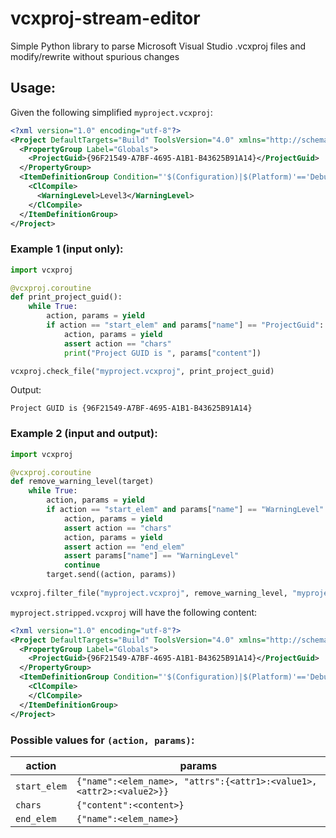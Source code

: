 # vcxproj-stream-editor
Simple Python library to parse Microsoft Visual Studio .vcxproj files and modify/rewrite without spurious changes

## Usage:

Given the following simplified `myproject.vcxproj`:
``` xml
<?xml version="1.0" encoding="utf-8"?>
<Project DefaultTargets="Build" ToolsVersion="4.0" xmlns="http://schemas.microsoft.com/developer/msbuild/2003">
  <PropertyGroup Label="Globals">
    <ProjectGuid>{96F21549-A7BF-4695-A1B1-B43625B91A14}</ProjectGuid>
  </PropertyGroup>
  <ItemDefinitionGroup Condition="'$(Configuration)|$(Platform)'=='Debug|Win32'">
    <ClCompile>
      <WarningLevel>Level3</WarningLevel>
    </ClCompile>
  </ItemDefinitionGroup>
</Project>
```

### Example 1 (input only):
``` python
import vcxproj

@vcxproj.coroutine
def print_project_guid():
    while True:
        action, params = yield
        if action == "start_elem" and params["name"] == "ProjectGuid":
            action, params = yield
            assert action == "chars"
            print("Project GUID is ", params["content"])

vcxproj.check_file("myproject.vcxproj", print_project_guid)
```
Output:
```
Project GUID is {96F21549-A7BF-4695-A1B1-B43625B91A14}
```

### Example 2 (input and output):
``` python
import vcxproj

@vcxproj.coroutine
def remove_warning_level(target)
    while True:
        action, params = yield
        if action == "start_elem" and params["name"] == "WarningLevel":
            action, params = yield
            assert action == "chars"
            action, params = yield
            assert action == "end_elem"
            assert params["name"] == "WarningLevel"
            continue
        target.send((action, params))
        
vcxproj.filter_file("myproject.vcxproj", remove_warning_level, "myproject.stripped.vcxproj")
```

`myproject.stripped.vcxproj` will have the following content:
``` xml
<?xml version="1.0" encoding="utf-8"?>
<Project DefaultTargets="Build" ToolsVersion="4.0" xmlns="http://schemas.microsoft.com/developer/msbuild/2003">
  <PropertyGroup Label="Globals">
    <ProjectGuid>{96F21549-A7BF-4695-A1B1-B43625B91A14}</ProjectGuid>
  </PropertyGroup>
  <ItemDefinitionGroup Condition="'$(Configuration)|$(Platform)'=='Debug|Win32'">
    <ClCompile>
    </ClCompile>
  </ItemDefinitionGroup>
</Project>
```

### Possible values for `(action, params)`:
| action       | params                                                                 |
|--------------|------------------------------------------------------------------------|
| `start_elem` | `{"name":<elem_name>, "attrs":{<attr1>:<value1>, <attr2>:<value2>}}` |
| `chars`      | `{"content":<content>}`                                               |
| `end_elem`   | `{"name":<elem_name>}`                                                |
